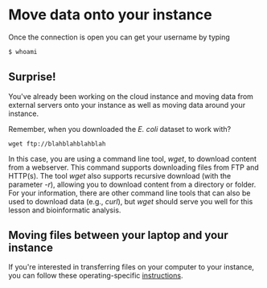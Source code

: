 # Move data onto your instance

Once the connection is open you can get your username by typing 

```bash
$ whoami
```

## Surprise!

You've already been working on the cloud instance and moving data from external servers onto your instance as well as moving data around your instance.

Remember, when you downloaded the *E. coli* dataset to work with?

    wget ftp://blahblahblahblah

In this case, you are using a command line tool, *wget*, to download content from a webserver.  This command supports downloading files from FTP and HTTP(s).  The tool *wget* also supports recursive download (with the parameter *-r*), allowing you to download content from a directory or folder.  For your information, there are other command line tools that can also be used to download data (e.g., *curl*), but *wget* should serve you well for this lesson and bioinformatic analysis.

## Moving files between your laptop and your instance

If you're interested in transferring files on your computer to your instance, you can follow these operating-specific [instructions](http://angus.readthedocs.org/en/2014/amazon/transfer-files-between-instance.html).

